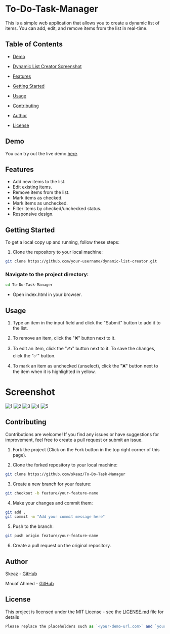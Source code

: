 # To-Do-Task-Manager

This is a simple web application that allows you to create a dynamic list of items. You can add, edit, and remove items from the list in real-time.




## Table of Contents

- [Demo](#demo)
- [Dynamic List Creator Screenshot](#screenshot)

- [Features](#features)
- [Getting Started](#getting-started)
- [Usage](#usage)
- [Contributing](#contributing)
- [Author](#author)
- [License](#license)

## Demo

You can try out the live demo [here](http://127.0.0.1:5500/).

## Features

- Add new items to the list.
- Edit existing items.
- Remove items from the list.
- Mark items as checked.
- Mark items as unchecked.
- Filter items by checked/unchecked status.
- Responsive design.


## Getting Started

To get a local copy up and running, follow these steps:


1. Clone the repository to your local machine:

```bash
git clone https://github.com/your-username/dynamic-list-creator.git
```
### Navigate to the project directory:
```bash
cd To-Do-Task-Manager
```
- Open index.html in your browser.
## Usage
1. Type an item in the input field and click the "Submit" button to add it to the list.

1. To remove an item, click the "❌" button next to it.

1. To edit an item, click the "✍" button next to it. To save the changes, click the "✅" button.

1. To mark an item as unchecked (unselect), click the "❌" button next to the item when it is highlighted in yellow.

# Screenshot
![1](</All-Image/Screenshot (2).png>)
![2](</All-Image/Screenshot (4).png>)
![3](</All-Image/Screenshot (1).png>)
![4](</All-Image/Screenshot (3).png>)
![5](</All-Image/Screenshot5.png>)



## Contributing
Contributions are welcome! If you find any issues or have suggestions for improvement, feel free to create a pull request or submit an issue.

1. Fork the project (Click on the Fork button in the top right corner of this page).

2. Clone the forked repository to your local machine:
```bash
git clone https://github.com/skeaz/To-Do-Task-Manager
```

3. Create a new branch for your feature:

```bash
git checkout -b feature/your-feature-name
```
4. Make your changes and commit them:
```bash
git add .
git commit -m "Add your commit message here"
```
5. Push to the branch:
```bash
git push origin feature/your-feature-name
```
6. Create a pull request on the original repository.

## Author
Skeaz - [GitHub](https://github.com/skeaz)

Mnuaf Ahmed - [GitHub](https://github.com/munf23)


## License
This project is licensed under the MIT License - see the [LICENSE.md](LICENSE.md) file for details

``` js
Please replace the placeholders such as `<your-demo-url.com>` and `your-username` with appropriate information for your project. Also, if you have a screenshot of your project, place it in the project directory and update the `screenshot.png` link in the `README.md` file to showcase your project's appearance.
``````